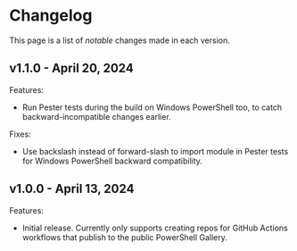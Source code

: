 # Changelog

This page is a list of _notable_ changes made in each version.

## v1.1.0 - April 20, 2024

Features:

- Run Pester tests during the build on Windows PowerShell too, to catch backward-incompatible changes earlier.

Fixes:

- Use backslash instead of forward-slash to import module in Pester tests for Windows PowerShell backward compatibility.

## v1.0.0 - April 13, 2024

Features:

- Initial release.
  Currently only supports creating repos for GitHub Actions workflows that publish to the public PowerShell Gallery.
